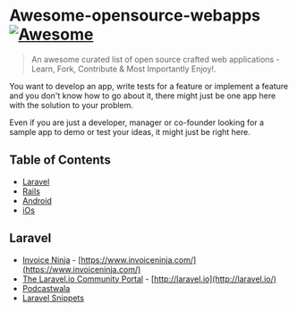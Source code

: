 # Awesome-opensource-webapps [![Awesome](https://cdn.rawgit.com/sindresorhus/awesome/d7305f38d29fed78fa85652e3a63e154dd8e8829/media/badge.svg)](https://github.com/sindresorhus/awesome)

> An awesome curated list of open source crafted web applications - Learn, Fork, Contribute &amp; Most Importantly Enjoy!.

You want to develop an app, write tests for a feature or implement a feature and you don't know how to go about it, there might just be one app here with the solution to your problem.

Even if you are just a developer, manager or co-founder looking for a sample app to demo or test your ideas, it might just be right here.

## Table of Contents

- [Laravel](#laravel)
- [Rails](#rails)
- [Android](#android)
- [iOs](#iOs)


## Laravel
* [Invoice Ninja](https://github.com/invoiceninja/invoiceninja) - [https://www.invoiceninja.com/](https://www.invoiceninja.com/)
* [The Laravel.io Community Portal](https://github.com/laravelio/laravel.io) - [http://laravel.io](http://laravel.io/)
* [Podcastwala](https://github.com/modestkdr/Podcastwala)
* [Laravel Snippets](https://github.com/basco-johnkevin/laravelsnippets)
